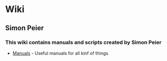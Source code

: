 # Wiki
## Simon Peier
### This wiki contains manuals and scripts created by Simon Peier

* [Manuals](https://wiki.simonpeier.net/man/) - Useful manuals for all kinf of things
